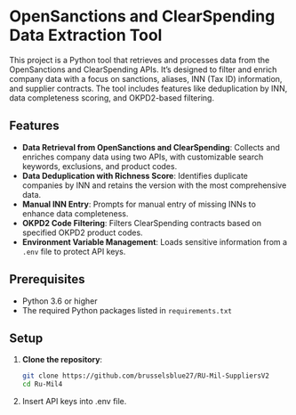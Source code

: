 # OpenSanctions and ClearSpending Data Extraction Tool

This project is a Python tool that retrieves and processes data from the OpenSanctions and ClearSpending APIs. It’s designed to filter and enrich company data with a focus on sanctions, aliases, INN (Tax ID) information, and supplier contracts. The tool includes features like deduplication by INN, data completeness scoring, and OKPD2-based filtering.

## Features

- **Data Retrieval from OpenSanctions and ClearSpending**: Collects and enriches company data using two APIs, with customizable search keywords, exclusions, and product codes.
- **Data Deduplication with Richness Score**: Identifies duplicate companies by INN and retains the version with the most comprehensive data.
- **Manual INN Entry**: Prompts for manual entry of missing INNs to enhance data completeness.
- **OKPD2 Code Filtering**: Filters ClearSpending contracts based on specified OKPD2 product codes.
- **Environment Variable Management**: Loads sensitive information from a `.env` file to protect API keys.

## Prerequisites

- Python 3.6 or higher
- The required Python packages listed in `requirements.txt`

## Setup

1. **Clone the repository**:
   ```bash
   git clone https://github.com/brusselsblue27/RU-Mil-SuppliersV2
   cd Ru-Mil4

2. Insert API keys into .env file.
